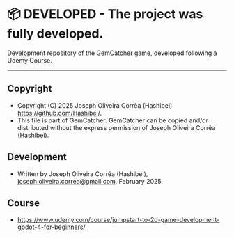 # :package: **DEVELOPED** - The project was fully developed.
Development repository of the GemCatcher game, developed following a Udemy Course.
 
---

## Copyright
 * Copyright (C) 2025 Joseph Oliveira Corrêa (Hashibei) <https://github.com/Hashibei/>.
 * This file is part of GemCatcher. GemCatcher can be copied and/or distributed without the express permission of Joseph Oliveira Corrêa (Hashibei).

## Development 
 * Written by Joseph Oliveira Corrêa (Hashibei), <joseph.oliveira.correa@gmail.com>, February 2025.

## Course
* https://www.udemy.com/course/jumpstart-to-2d-game-development-godot-4-for-beginners/

